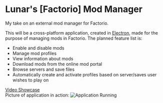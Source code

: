 # Lunar's [Factorio] Mod Manager
My take on an external mod manager for Factorio.

This will be a cross-platform application, created in [Electron](http://electron.atom.io/), made for the purpose of managing mods in Factorio. The planned feature list is:

* Enable and disable mods
* Manage mod profiles
* View information about mods
* Download mods from the online mod portal
* Browse servers and save files
* Automatically create and activate profiles based on server/saves user wishes to play on

[Video Showcase](https://youtu.be/LAqLl_JsL_M)  
Picture of application in action:
![Application Running](http://i.imgur.com/hWeQNJx.png)
